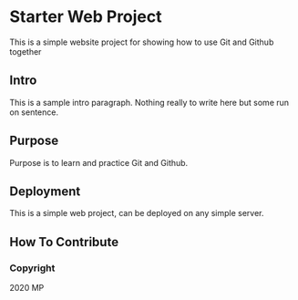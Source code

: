 # Starter Web Project

This is a simple website project for showing how to use Git and Github together

## Intro

This is a sample intro paragraph. Nothing really to write here but some run on sentence.

## Purpose

Purpose is to learn and practice Git and Github.

## Deployment

This is a simple web project, can be deployed on any simple server.

## How To Contribute

### Copyright

2020 MP